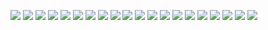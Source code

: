 ![](./Screenshot%202021-11-13%20095858.png)
![](./Screenshot%202021-11-13%20095929.png)
![](./Screenshot%202021-11-13%20095938.png)
![](./Screenshot%202021-11-13%20095950.png)
![](./Screenshot%202021-11-13%20102201.png)
![](./Screenshot%202021-11-13%20102228.png)
![](./Screenshot%202021-11-13%20102620.png)
![](./Screenshot%202021-11-13%20102630.png)
![](./Screenshot%202021-11-13%20102652.png)
![](./Screenshot%202021-11-13%20102705.png)
![](./Screenshot%202021-11-13%20102716.png)
![](./Screenshot%202021-11-13%20102728.png)
![](./Screenshot%202021-11-13%20102736.png)
![](./Screenshot%202021-11-13%20102756.png)
![](./Screenshot%202021-11-13%20102804.png)
![](./Screenshot%202021-11-13%20102824.png)
![](./Screenshot%202021-11-13%20102839.png)
![](./Screenshot%202021-11-13%20102856.png)
![](./Screenshot%202021-11-13%20102906.png)
![](./Screenshot%202021-11-13%20103003.png)